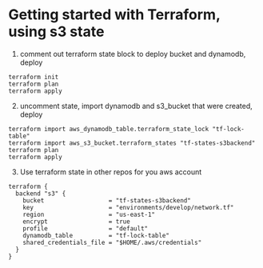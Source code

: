 # Getting started with Terraform, using s3 state

1. comment out terraform state block to deploy bucket and dynamodb, deploy

```
terraform init
terraform plan
terraform apply
```

2. uncomment state, import dynamodb and s3_bucket that were created, deploy

```
terraform import aws_dynamodb_table.terraform_state_lock "tf-lock-table"
terraform import aws_s3_bucket.terraform_states "tf-states-s3backend"
terraform plan
terraform apply
```

3. Use terraform state in other repos for you aws account

```
terraform {
  backend "s3" {
    bucket                  = "tf-states-s3backend"
    key                     = "environments/develop/network.tf"
    region                  = "us-east-1"
    encrypt                 = true
    profile                 = "default"
    dynamodb_table          = "tf-lock-table"
    shared_credentials_file = "$HOME/.aws/credentials"
  }
}
```